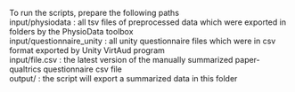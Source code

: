 To run the scripts, prepare the following paths<br>
input/physiodata : all tsv files of preprocessed data which were exported in folders by the PhysioData toolbox<br>
input/questionnaire_unity : all unity questionnaire files which were in csv format exported by Unity VirtAud program<br>
input/file.csv : the latest version of the manually summarized paper-qualtrics questionnaire csv file<br>
output/ : the script will export a summarized data in this folder
